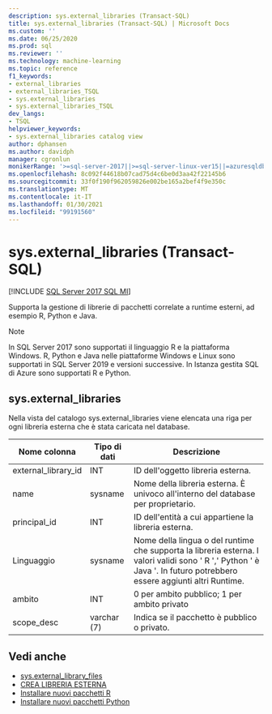 ```yaml
---
description: sys.external_libraries (Transact-SQL)
title: sys.external_libraries (Transact-SQL) | Microsoft Docs
ms.custom: ''
ms.date: 06/25/2020
ms.prod: sql
ms.reviewer: ''
ms.technology: machine-learning
ms.topic: reference
f1_keywords:
- external_libraries
- external_libraries_TSQL
- sys.external_libraries
- sys.external_libraries_TSQL
dev_langs:
- TSQL
helpviewer_keywords:
- sys.external_libraries catalog view
author: dphansen
ms.author: davidph
manager: cgronlun
monikerRange: '>=sql-server-2017||>=sql-server-linux-ver15||=azuresqldb-mi-current'
ms.openlocfilehash: 8c092f44618b07cad75d4c6be0d3aa42f22145b6
ms.sourcegitcommit: 33f0f190f962059826e002be165a2bef4f9e350c
ms.translationtype: MT
ms.contentlocale: it-IT
ms.lasthandoff: 01/30/2021
ms.locfileid: "99191560"
---
```

# <a name="sysexternal_libraries-transact-sql"></a>sys.external_libraries (Transact-SQL)  
[!INCLUDE [SQL Server 2017 SQL MI](../../includes/applies-to-version/sqlserver2017-asdbmi.md)]

Supporta la gestione di librerie di pacchetti correlate a runtime esterni, ad esempio R, Python e Java.

> [!NOTE]
> In SQL Server 2017 sono supportati il linguaggio R e la piattaforma Windows. R, Python e Java nelle piattaforme Windows e Linux sono supportati in SQL Server 2019 e versioni successive. In Istanza gestita SQL di Azure sono supportati R e Python.

## <a name="sysexternal_libraries"></a>sys.external_libraries

Nella vista del catalogo sys.external_libraries viene elencata una riga per ogni libreria esterna che è stata caricata nel database.

|Nome colonna |Tipo di dati | Descrizione|
|------|------|------|
|external_library_id |INT | ID dell'oggetto libreria esterna. |
|name |sysname |Nome della libreria esterna. È univoco all'interno del database per proprietario.|
|principal_id |INT |ID dell'entità a cui appartiene la libreria esterna. |
|Linguaggio | sysname | Nome della lingua o del runtime che supporta la libreria esterna. I valori validi sono ' R ',' Python ' è Java '. In futuro potrebbero essere aggiunti altri Runtime.|
|ambito |INT |0 per ambito pubblico; 1 per ambito privato |  
|scope_desc |varchar (7) |Indica se il pacchetto è pubblico o privato.|

## <a name="see-also"></a>Vedi anche  

+ [sys.external_library_files](sys-external-library-files-transact-sql.md)  
+ [CREA LIBRERIA ESTERNA](../../t-sql/statements/create-external-library-transact-sql.md)  
+ [Installare nuovi pacchetti R](../../machine-learning/package-management/install-additional-r-packages-on-sql-server.md)  
+ [Installare nuovi pacchetti Python](../../machine-learning/package-management/install-additional-python-packages-on-sql-server.md)  
